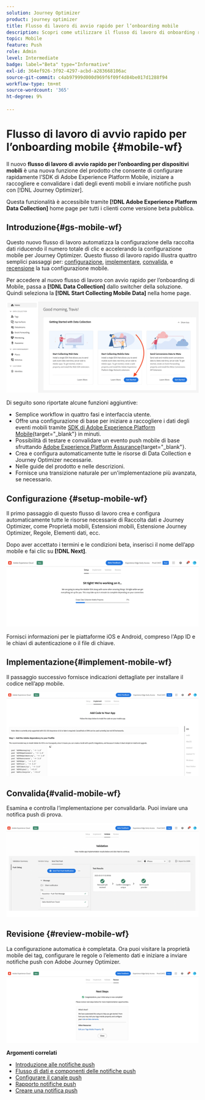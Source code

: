 ```yaml
---
solution: Journey Optimizer
product: journey optimizer
title: Flusso di lavoro di avvio rapido per l’onboarding mobile
description: Scopri come utilizzare il flusso di lavoro di onboarding rapido per dispositivi mobili
topic: Mobile
feature: Push
role: Admin
level: Intermediate
badge: label="Beta" type="Informative"
exl-id: 364ef926-3f92-4297-acbd-a283668106ac
source-git-commit: c4ab97999d000d969f6f09f4d84be017d1288f94
workflow-type: tm+mt
source-wordcount: '365'
ht-degree: 9%

---
```


# Flusso di lavoro di avvio rapido per l’onboarding mobile {#mobile-wf}

Il nuovo **flusso di lavoro di avvio rapido per l’onboarding per dispositivi mobili** è una nuova funzione del prodotto che consente di configurare rapidamente l’SDK di Adobe Experience Platform Mobile, iniziare a raccogliere e convalidare i dati degli eventi mobili e inviare notifiche push con [!DNL Journey Optimizer].

Questa funzionalità è accessibile tramite **[!DNL Adobe Experience Platform Data Collection]** home page per tutti i clienti come versione beta pubblica.

## Introduzione{#gs-mobile-wf}

Questo nuovo flusso di lavoro automatizza la configurazione della raccolta dati riducendo il numero totale di clic e accelerando la configurazione mobile per Journey Optimizer. Questo flusso di lavoro rapido illustra quattro semplici passaggi per: [configurazione](##setup-mobile-wf), [implementare](#implement-mobile-wf), [convalida](#valid-mobile-wf), e [recensione](#review-mobile-wf) la tua configurazione mobile.

Per accedere al nuovo flusso di lavoro con avvio rapido per l’onboarding di Mobile, passa a **[!DNL Data Collection]** dallo switcher della soluzione. Quindi seleziona la **[!DNL Start Collecting Mobile Data]** nella home page.

![](assets/mobile-wf-home.png)

Di seguito sono riportate alcune funzioni aggiuntive:

* Semplice workflow in quattro fasi e interfaccia utente.
* Offre una configurazione di base per iniziare a raccogliere i dati degli eventi mobili tramite [SDK di Adobe Experience Platform Mobile](https://developer.adobe.com/client-sdks/documentation/){target="_blank"} in minuti.
* Possibilità di testare e convalidare un evento push mobile di base sfruttando [Adobe Experience Platform Assurance](https://experienceleague.adobe.com/docs/experience-platform/assurance/home.html){target="_blank"}.
* Crea e configura automaticamente tutte le risorse di Data Collection e Journey Optimizer necessarie.
* Nelle guide del prodotto e nelle descrizioni.
* Fornisce una transizione naturale per un&#39;implementazione più avanzata, se necessario.

## Configurazione {#setup-mobile-wf}

Il primo passaggio di questo flusso di lavoro crea e configura automaticamente tutte le risorse necessarie di Raccolta dati e Journey Optimizer, come Proprietà mobili, Estensioni mobili, Estensione Journey Optimizer, Regole, Elementi dati, ecc.

Dopo aver accettato i termini e le condizioni beta, inserisci il nome dell’app mobile e fai clic su **[!DNL Next]**.

![](assets/mobile-wf-setup.png)

Fornisci informazioni per le piattaforme iOS e Android, compreso l&#39;App ID e le chiavi di autenticazione o il file di chiave.

## Implementazione{#implement-mobile-wf}

Il passaggio successivo fornisce indicazioni dettagliate per installare il codice nell’app mobile.

![](assets/mobile-wf-add-code.png)


## Convalida{#valid-mobile-wf}

Esamina e controlla l’implementazione per convalidarla. Puoi inviare una notifica push di prova.

![](assets/mobile-wf-valid.png)


## Revisione {#review-mobile-wf}

La configurazione automatica è completata. Ora puoi visitare la proprietà mobile dei tag, configurare le regole o l’elemento dati e iniziare a inviare notifiche push con Adobe Journey Optimizer.

![](assets/mobile-wf-done.png)


**Argomenti correlati**

* [Introduzione alle notifiche push](get-started-push.md)
* [Flusso di dati e componenti delle notifiche push](push-gs.md)
* [Configurare il canale push](push-configuration.md)
* [Rapporto notifiche push](../reports/journey-global-report.md#push-global)
* [Creare una notifica push](create-push.md)

